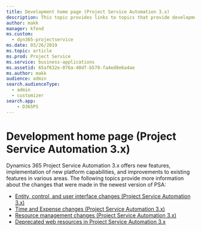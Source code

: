 ```yaml
---
title: Development home page (Project Service Automation 3.x)
description: This topic provides links to topics that provide development information for Dynamics 365 Project Service Automation (PSA) version 3.x.
author: makk
manager: kfend
ms.custom:
  - dyn365-projectservice
ms.date: 03/26/2019
ms.topic: article
ms.prod: Project Service
ms.service: business-applications
ms.assetid: 65af632e-076a-40df-b570-fa4ed8e6a4ae
ms.author: makk
audience: admin
search.audienceType: 
  - admin
  - customizer
search.app: 
    - D365PS
---
```

# Development home page (Project Service Automation 3.x)

Dynamics 365 Project Service Automation 3.x offers new features, implementation of new platform capabilities, and improvements to existing features in various areas. The following topics provide more information about the changes that were made in the newest version of PSA:

- [Entity, control, and user interface changes (Project Service Automation 3.x)](../developer-guides/entity-changes-v3.x.md)
- [Time and Expense changes (Project Service Automation 3.x)](../developer-guides/time-expense-changes-v3.x.md)
- [Resource management changes (Project Service Automation 3.x)](../developer-guides/resource-management-changes-v3.x.md)
- [Deprecated web resources in Project Service Automation 3.x](../developer-guides/web-resources-deprecated-v3.x.md)

